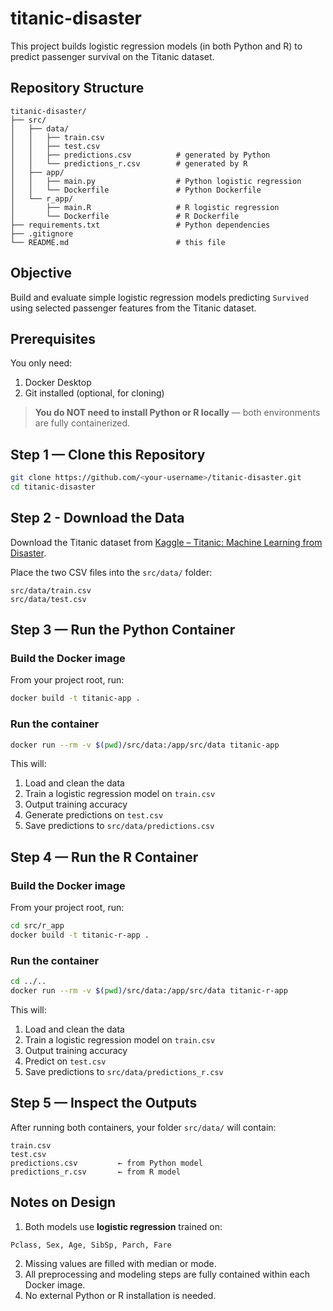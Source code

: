 # titanic-disaster

This project builds logistic regression models (in both Python and R) to predict passenger survival on the Titanic dataset.

## Repository Structure
```plaintext
titanic-disaster/
├── src/
│   ├── data/
│   │   ├── train.csv
│   │   ├── test.csv
│   │   ├── predictions.csv          # generated by Python
│   │   └── predictions_r.csv        # generated by R
│   ├── app/
│   │   ├── main.py                  # Python logistic regression
│   │   └── Dockerfile               # Python Dockerfile
│   └── r_app/
│       ├── main.R                   # R logistic regression
│       └── Dockerfile               # R Dockerfile
├── requirements.txt                 # Python dependencies
├── .gitignore
└── README.md                        # this file
```

## Objective
Build and evaluate simple logistic regression models predicting `Survived` using selected passenger features from the Titanic dataset.

## Prerequisites
You only need:
1. Docker Desktop
2. Git installed (optional, for cloning)
> **You do NOT need to install Python or R locally** — both environments are fully containerized.

## Step 1 — Clone this Repository

```bash
git clone https://github.com/<your-username>/titanic-disaster.git
cd titanic-disaster
```

## Step 2 - Download the Data

Download the Titanic dataset from [Kaggle – Titanic: Machine Learning from Disaster](https://www.kaggle.com/c/titanic/data).

Place the two CSV files into the `src/data/` folder:

```plaintext
src/data/train.csv
src/data/test.csv
```

## Step 3 — Run the Python Container

### Build the Docker image

From your project root, run:

```bash
docker build -t titanic-app .
```

### Run the container
```bash
docker run --rm -v $(pwd)/src/data:/app/src/data titanic-app
```

This will:

1. Load and clean the data
2. Train a logistic regression model on `train.csv`
3. Output training accuracy
4. Generate predictions on `test.csv`
5. Save predictions to `src/data/predictions.csv`


## Step 4 — Run the R Container
### Build the Docker image

From your project root, run:

```bash
cd src/r_app
docker build -t titanic-r-app .
```

### Run the container
```bash
cd ../..
docker run --rm -v $(pwd)/src/data:/app/src/data titanic-r-app
```

This will:
1. Load and clean the data
2. Train a logistic regression model on `train.csv`
3. Output training accuracy
4. Predict on `test.csv`
5. Save predictions to `src/data/predictions_r.csv`


## Step 5 — Inspect the Outputs
After running both containers, your folder `src/data/` will contain:

```plaintext
train.csv
test.csv
predictions.csv         ← from Python model
predictions_r.csv       ← from R model
```

## Notes on Design
1. Both models use **logistic regression** trained on:
```plaintext
Pclass, Sex, Age, SibSp, Parch, Fare
```
2. Missing values are filled with median or mode.
3. All preprocessing and modeling steps are fully contained within each Docker image.
4. No external Python or R installation is needed.

